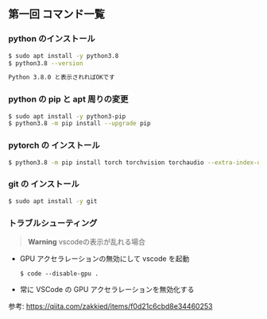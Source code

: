 ## 第一回 コマンド一覧

### python のインストール
```bash
$ sudo apt install -y python3.8
$ python3.8 --version

Python 3.8.0 と表示されればOKです

```

### python の pip と apt 周りの変更
```bash
$ sudo apt install -y python3-pip
$ python3.8 -m pip install --upgrade pip
```

### pytorch の インストール
```bash
$ python3.8 -m pip install torch torchvision torchaudio --extra-index-url https://download.pytorch.org/whl/cpu
```

### git の インストール
```bash
$ sudo apt install -y git
```

### トラブルシューティング
> **Warning** vscodeの表示が乱れる場合
- GPU アクセラレーションの無効にして vscode を起動
    ```
    $ code --disable-gpu .
    ```
- 常に VSCode の GPU アクセラレーションを無効化する

参考: https://qiita.com/zakkied/items/f0d21c6cbd8e34460253
